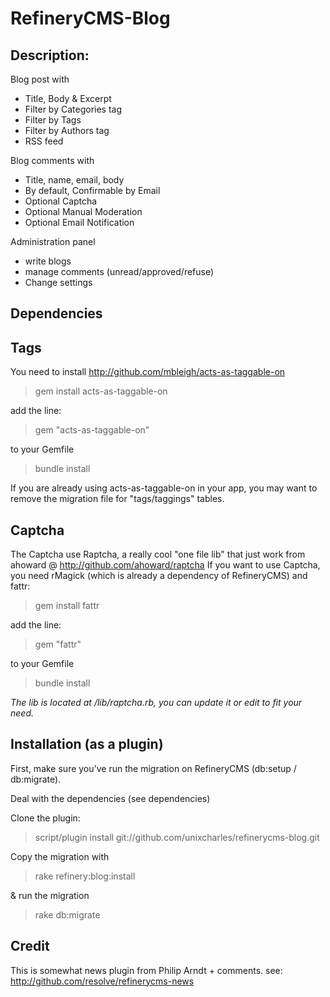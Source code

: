 RefineryCMS-Blog
================

Description:
------------

Blog post with

* Title, Body & Excerpt
* Filter by Categories tag
* Filter by Tags
* Filter by Authors tag
* RSS feed

Blog comments with

* Title, name, email, body
* By default, Confirmable by Email
* Optional Captcha
* Optional Manual Moderation
* Optional Email Notification

Administration panel

* write blogs
* manage comments (unread/approved/refuse)
* Change settings

Dependencies
------------
Tags
----
You need to install http://github.com/mbleigh/acts-as-taggable-on

> gem install acts-as-taggable-on

add the line:

> gem "acts-as-taggable-on"

to your Gemfile

> bundle install

If you are already using acts-as-taggable-on in your app, you may want to remove the migration file for "tags/taggings" tables.

Captcha
-------

The Captcha use Raptcha, a really cool "one file lib" that just work from ahoward @ http://github.com/ahoward/raptcha
If you want to use Captcha, you need rMagick (which is already a dependency of RefineryCMS) and fattr:

> gem install fattr

add the line:

> gem "fattr"

to your Gemfile

> bundle install

_The lib is located at /lib/raptcha.rb, you can update it or edit to fit your need._

Installation (as a plugin)
--------------------------

First, make sure you've run the migration on RefineryCMS (db:setup / db:migrate).

Deal with the dependencies (see dependencies)

Clone the plugin:

> script/plugin install git://github.com/unixcharles/refinerycms-blog.git

Copy the migration with

> rake refinery:blog:install

& run the migration

> rake db:migrate

Credit
------
This is somewhat news plugin from Philip Arndt + comments. see: http://github.com/resolve/refinerycms-news
